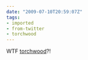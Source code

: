 ```yaml
---
date: "2009-07-10T20:59:07Z"
tags:
- imported
- from-twitter
- torchwood
---
```

WTF [torchwood](/tags/torchwood)?!

